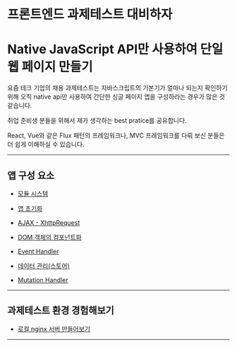 # 프론트엔드 과제테스트 대비하자
# Native JavaScript API만 사용하여 단일 웹 페이지 만들기

요즘 테크 기업의 채용 과제테스트는 자바스크립트의 기본기가 얼마나 되는지 확인하기 위해 오직 native api만 사용하여 간단한 싱글 페이지 앱을 구성하라는 경우가 많은 것 같습니다.

취업 준비생 분들을 위해서 제가 생각하는 best pratice를 공유합니다.

React, Vue와 같은 Flux 패턴의 프레임워크나, MVC 프레임워크를 다뤄 보신 분들은 더 쉽게 이해하실 수 있습니다.

---

## 앱 구성 요소 


* [모듈 시스템](https://github.com/dev-mish-mash/assignment-test/tree/main/code/module) 

* [앱 초기화](https://github.com/dev-mish-mash/assignment-test/tree/main/code/component/entrypoint)

* [AJAX - XhttpRequest](https://github.com/dev-mish-mash/assignment-test/tree/main/code/ajax)

* [DOM 객체의 컴포넌트화](https://github.com/dev-mish-mash/assignment-test/tree/main/code/component)

* [Event Handler](https://github.com/dev-mish-mash/assignment-test/tree/main/code/event-handler)

* [데이터 관리(스토어)](https://github.com/dev-mish-mash/assignment-test/tree/main/code/app-data)

* [Mutation Handler](https://github.com/dev-mish-mash/assignment-test/tree/main/code/mutation-handler)


--- 

## 과제테스트 환경 경험해보기

* [로컬 nginx 서버 만들어보기]()

--- 
